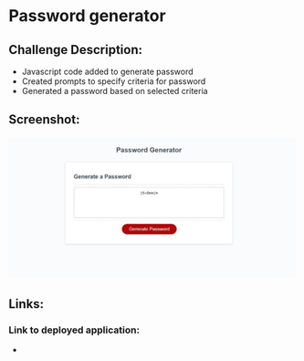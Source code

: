 # Password generator

## Challenge Description:
* Javascript code added to generate password
* Created prompts to specify criteria for password
* Generated a password based on selected criteria

## Screenshot:
![Screenshot](./assets/images/screenshot.jpg)

## Links:
### Link to deployed application:
* 